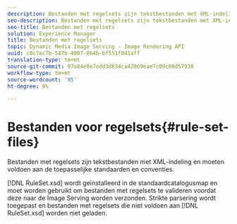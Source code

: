 ```yaml
---
description: Bestanden met regelsets zijn tekstbestanden met XML-indeling en moeten voldoen aan de toepasselijke standaarden en conventies.
seo-description: Bestanden met regelsets zijn tekstbestanden met XML-indeling en moeten voldoen aan de toepasselijke standaarden en conventies.
seo-title: Bestanden met regelsets
solution: Experience Manager
title: Bestanden met regelsets
topic: Dynamic Media Image Serving - Image Rendering API
uuid: c0c7ec7b-547b-4007-864b-bf551f041aff
translation-type: tm+mt
source-git-commit: 97a84e8e7edd3d834ca42069eae7c09c00d57938
workflow-type: tm+mt
source-wordcount: '95'
ht-degree: 0%

---
```



# Bestanden voor regelsets{#rule-set-files}

Bestanden met regelsets zijn tekstbestanden met XML-indeling en moeten voldoen aan de toepasselijke standaarden en conventies.

[!DNL RuleSet.xsd] wordt geïnstalleerd in de standaardcatalogusmap en moet worden gebruikt om bestanden met regelsets te valideren voordat deze naar de Image Serving worden verzonden. Strikte parsering wordt toegepast en bestanden met regelsets die niet voldoen aan [!DNL RuleSet.xsd] worden niet geladen.
